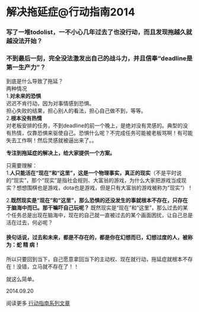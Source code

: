 # 解决拖延症@行动指南2014

### 写了一堆todolist，一不小心几年过去了也没行动，而且发现拖越久就越没法开始？
### 不到最后一刻，完全没法激发出自己的战斗力，并且信奉“deadline是第一生产力”？

到底是什么导致了拖延？  
两种情况  
1.**对未来的恐惧**  
迟迟不肯行动，因为对事情感到恐惧。  
担心失败的结果，担心别人的看法，担心自己做不到，等等。  
2.**根本没有热情**  
对老板安排的任务，不到deadline的前一个晚上，是绝对没有灵感的。典型的没有热情，仅靠恐惧来驱使自己。恐惧什么呢？不完成任务可能被老板骂啊！有可能失去工作啊！然后灵感就被逼出来了。。  

**专注到拖延症的解决上，给大家提供一个方案。**

只需要理解：  
1.**人只能活在“现在”和“这里”，这是一个物理事实，真正的现实**（不是平时说的“现实”，那个“现实”是指社会规则、大富翁的游戏，为什么大家把游戏当成现实？想想围棋也是游戏，dota也是游戏，但是只有大富翁的游戏被称为”现实“）！

2.**既然现实是“现在”和“这里”，那么恐惧的还没发生的事就根本不存在，只存在于脑海中而已。那干嘛吓自己玩呢？**
既然现实是“现在”和“这里”，那么过去的某个任务总是出现在脑海中，现在的自己就一直被过去的某个画面困扰，让自己总是活在过去，何必呢？

#### 换句话说，过去和未来，都是不存在的，都是你在幻想而已，幻想过度的人，被称为：蛇 精 病！

所以只要回到当下，自己愿意拿回当下的主动权、现在就行动，拖延症就根本不存在！没错，立马就不存在了！！

就这么简单。


2014.09.20

阅读更多 [行动指南系列文章](https://github.com/cooerson/ActionGuidance)


